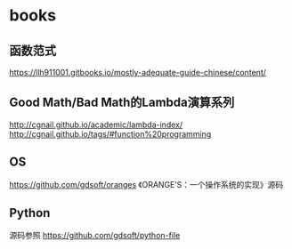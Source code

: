 # books

## 函数范式
https://llh911001.gitbooks.io/mostly-adequate-guide-chinese/content/

## Good Math/Bad Math的Lambda演算系列
http://cgnail.github.io/academic/lambda-index/
http://cgnail.github.io/tags/#function%20programming

## OS
https://github.com/gdsoft/oranges
《ORANGE’S：一个操作系统的实现》源码

## Python
源码参照 https://github.com/gdsoft/python-file
